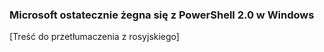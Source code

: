 ### Microsoft ostatecznie żegna się z PowerShell 2.0 w Windows

[Treść do przetłumaczenia z rosyjskiego]